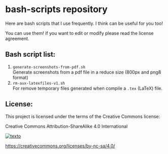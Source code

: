 # bash-scripts repository
 
Here are bash scripts that I use frequently.
I think can be useful for you too!

You can use them! if you want to edit or modify please read the license agreement.


## Bash script list:

1. `generate-screenshots-from-pdf.sh`\
Generate screenshots from a pdf file in a reduce size (800px and png8 format)
2. `rm-aux-latexfiles-v1.sh`\
For remove temporary files generated when compile a `.tex` (LaTeX) file.


## License:

This project is licensed under the terms of the Creative Commons license:

Creative Commons Attribution-ShareAlike 4.0 International

[![texto](https://mirrors.creativecommons.org/presskit/buttons/88x31/png/by-nc-sa.png)](https://creativecommons.org/licenses/by-nc-sa/4.0/)

<https://creativecommons.org/licenses/by-nc-sa/4.0/>

